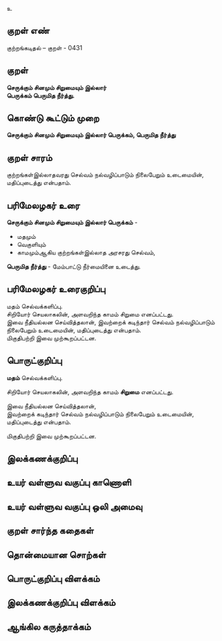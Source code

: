 உ

## குறள் எண் 

குற்றங்கடிதல் – குறள் - 0431  

## குறள் 

**செருக்கும் சினமும் சிறுமையும் இல்லார்  
பெருக்கம் பெருமித நீர்த்து.**

## கொண்டு கூட்டும் முறை

**செருக்கும் சினமும் சிறுமையும் இல்லார் பெருக்கம், பெருமித நீர்த்து**

## குறள் சாரம் 

குற்றங்கள்இல்லாதவரது செல்வம் நல்வழிப்பாடும் நிலைபேறும் உடைமையின், மதிப்புடைத்து என்பதாம்.    

## பரிமேலழகர் உரை

**செருக்கும் சினமும் சிறுமையும் இல்லார் பெருக்கம்** -  
* மதமும்  
* வெகுளியும்  
* காமமும்ஆகிய குற்றங்கள்இல்லாத அரசரது செல்வம்,  

**பெருமித நீர்த்து** - மேம்பாட்டு நீர்மையினை உடைத்து.  

## பரிமேலழகர் உரைகுறிப்பு   

மதம் செல்வக்களிப்பு.  
சிறியோர் செயலாகலின், அளவறிந்த காமம் சிறுமை எனப்பட்டது.  
இவை நீதியல்லன செய்வித்தலான், இவற்றைக் கடிந்தார் செல்வம் நல்வழிப்பாடும் நிலைபேறும் உடைமையின், மதிப்புடைத்து என்பதாம்.  
மிகுதிபற்றி இவை முற்கூறப்பட்டன.  

## பொருட்குறிப்பு 

**மதம்** செல்வக்களிப்பு.  

சிறியோர் செயலாகலின், அளவறிந்த காமம் **சிறுமை** எனப்பட்டது.  

இவை நீதியல்லன செய்வித்தலான்,  
இவற்றைக் கடிந்தார் செல்வம் நல்வழிப்பாடும் நிலைபேறும் உடைமையின், மதிப்புடைத்து என்பதாம்.  

மிகுதிபற்றி இவை முற்கூறப்பட்டன.  

## இலக்கணக்குறிப்பு  


## உயர் வள்ளுவ வகுப்பு காணொளி


## உயர் வள்ளுவ வகுப்பு ஒலி அமைவு 

 
## குறள் சார்ந்த கதைகள் 


## தொன்மையான சொற்கள்


## பொருட்குறிப்பு விளக்கம்


## இலக்கணக்குறிப்பு விளக்கம்


## ஆங்கில கருத்தாக்கம் 


